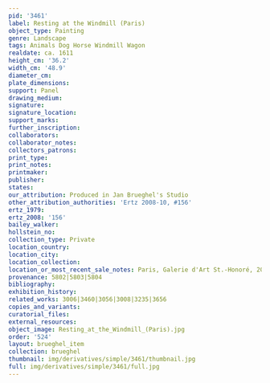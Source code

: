 ```yaml
---
pid: '3461'
label: Resting at the Windmill (Paris)
object_type: Painting
genre: Landscape
tags: Animals Dog Horse Windmill Wagon
realdate: ca. 1611
height_cm: '36.2'
width_cm: '48.9'
diameter_cm: 
plate_dimensions: 
support: Panel
drawing_medium: 
signature: 
signature_location: 
support_marks: 
further_inscription: 
collaborators: 
collaborator_notes: 
collectors_patrons: 
print_type: 
print_notes: 
printmaker: 
publisher: 
states: 
our_attribution: Produced in Jan Brueghel's Studio
other_attribution_authorities: 'Ertz 2008-10, #156'
ertz_1979: 
ertz_2008: '156'
bailey_walker: 
hollstein_no: 
collection_type: Private
location_country: 
location_city: 
location_collection: 
location_or_most_recent_sale_notes: Paris, Galerie d'Art St.-Honoré, 2012
provenance: 5802|5803|5804
bibliography: 
exhibition_history: 
related_works: 3006|3460|3056|3008|3235|3656
copies_and_variants: 
curatorial_files: 
external_resources: 
object_image: Resting_at_the_Windmill_(Paris).jpg
order: '524'
layout: brueghel_item
collection: brueghel
thumbnail: img/derivatives/simple/3461/thumbnail.jpg
full: img/derivatives/simple/3461/full.jpg
---
```


